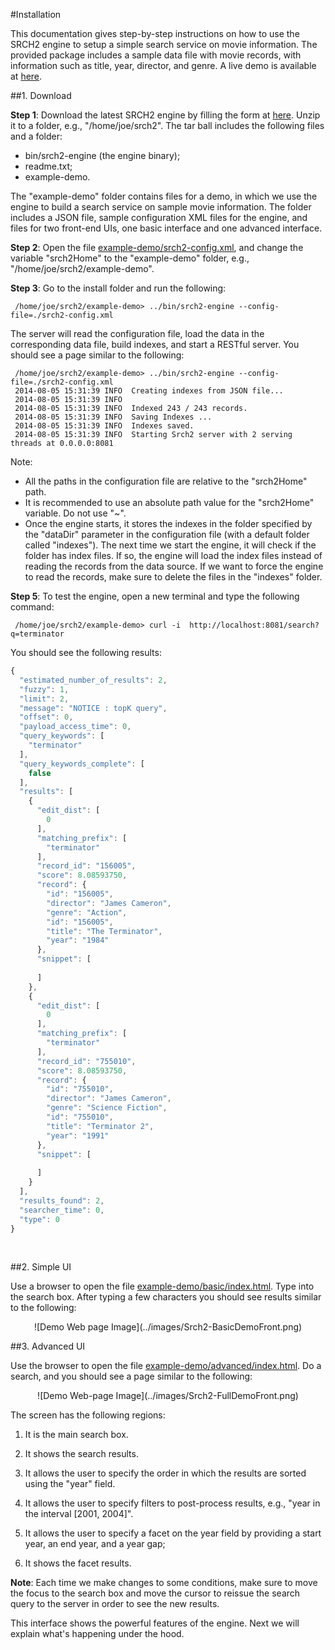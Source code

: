 
#Installation


This documentation gives step-by-step instructions on how to use the SRCH2 engine to setup a simple search service on movie information. The provided package includes a sample data file with movie records, with information such as title, year, director, and genre. A live demo is available at [here](http://demo.srch2.com/movies/).


##1. Download


<b>Step 1</b>: Download the latest SRCH2 engine by filling the form at [here](http://www.srch2.com/download). Unzip it to a folder, e.g., "/home/joe/srch2". The tar ball includes the following files and a folder:

 - bin/srch2-engine (the engine binary);
 - readme.txt;
 - example-demo.
 
The "example-demo" folder contains files for a demo, in which we use the engine to build a search service on sample movie information. The folder includes a JSON file, sample configuration XML files for the engine, and files for two front-end UIs, one basic interface and one advanced interface.

<b>Step 2</b>: Open the file [example-demo/srch2-config.xml](../example-demo/srch2-config.xml), and change the variable "srch2Home" to the "example-demo" folder, e.g., "/home/joe/srch2/example-demo".

<b>Step 3</b>: Go to the install folder and run the following:

```bsh
 /home/joe/srch2/example-demo> ../bin/srch2-engine --config-file=./srch2-config.xml
```

The server will read the configuration file, load the data in the corresponding data file, build indexes, and start a RESTful server. You should see a page similar to the following:

```bsh
 /home/joe/srch2/example-demo> ../bin/srch2-engine --config-file=./srch2-config.xml
 2014-08-05 15:31:39 INFO  Creating indexes from JSON file...
 2014-08-05 15:31:39 INFO	                                                     
 2014-08-05 15:31:39 INFO  Indexed 243 / 243 records.
 2014-08-05 15:31:39 INFO  Saving Indexes ...
 2014-08-05 15:31:39 INFO  Indexes saved.
 2014-08-05 15:31:39 INFO  Starting Srch2 server with 2 serving threads at 0.0.0.0:8081
```

Note:

 - All the paths in the configuration file are relative to the "srch2Home" path.
 - It is recommended to use an absolute path value for the "srch2Home" variable.  Do not use "~".
 - Once the engine starts, it stores the indexes in the folder specified by the "dataDir" parameter in the configuration file (with a default folder called "indexes"). The next time we start the engine, it will check if the folder has index files. If so, the engine will load the index files instead of reading the records from the data source. If we want to force the engine to read the records, make sure to delete the files in the "indexes" folder.

<b>Step 5</b>: To test the engine, open a new terminal and type the following command:
```bsh
 /home/joe/srch2/example-demo> curl -i  http://localhost:8081/search?q=terminator
```

You should see the following results:

```js
{
  "estimated_number_of_results": 2,
  "fuzzy": 1,
  "limit": 2,
  "message": "NOTICE : topK query",
  "offset": 0,
  "payload_access_time": 0,
  "query_keywords": [
    "terminator"
  ],
  "query_keywords_complete": [
    false
  ],
  "results": [
    {
      "edit_dist": [
        0
      ],
      "matching_prefix": [
        "terminator"
      ],
      "record_id": "156005",
      "score": 8.08593750,
      "record": {
        "id": "156005",
        "director": "James Cameron",
        "genre": "Action",
        "id": "156005",
        "title": "The Terminator",
        "year": "1984"
      },
      "snippet": [
        
      ]
    },
    {
      "edit_dist": [
        0
      ],
      "matching_prefix": [
        "terminator"
      ],
      "record_id": "755010",
      "score": 8.08593750,
      "record": {
        "id": "755010",
        "director": "James Cameron",
        "genre": "Science Fiction",
        "id": "755010",
        "title": "Terminator 2",
        "year": "1991"
      },
      "snippet": [
        
      ]
    }
  ],
  "results_found": 2,
  "searcher_time": 0,
  "type": 0
}
```
</br>


##2. Simple UI

Use a browser to open the file [example-demo/basic/index.html](../example-demo/basic/index.html). Type into the search box.  After typing a few characters you should see results similar to the following:

<center>
![Demo Web page Image](../images/Srch2-BasicDemoFront.png)
</center>

##3. Advanced UI

Use the browser to open the file [example-demo/advanced/index.html](../example-demo/advanced/index.html). Do a search, and you should see a page similar to the following:

<center>
![Demo Web-page Image](../images/Srch2-FullDemoFront.png)
</center>

The screen has the following regions:

1. It is the main search box.

2. It shows the search results.

3. It allows the user to specify the order in which the results are sorted using the "year" field.

4. It allows the user to specify filters to post-process results, e.g., "year in the interval [2001, 2004]".

5. It allows the user to specify a facet on the year field by providing a start year, an end year, and a year gap;

6. It shows the facet results.

<b>Note</b>: Each time we make changes to some conditions, make sure to move the focus to the search box and move the cursor to reissue the search query to the server in order to see the new results.

This interface shows the powerful features of the engine.  Next we will explain what's happening under the hood.
